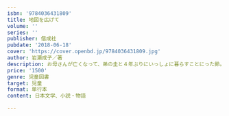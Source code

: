 ```yaml
---
isbn: '9784036431809'
title: 地図を広げて
volume: ''
series: ''
publisher: 偕成社
pubdate: '2018-06-18'
cover: 'https://cover.openbd.jp/9784036431809.jpg'
author: 岩瀬成子／著
description: お母さんが亡くなって、弟の圭と４年ぶりにいっしょに暮らすことにった鈴。たがいを思いながら、手探りでつくる新しい家族の日々。
price: '1500'
genre: 児童図書
target: 児童
format: 単行本
content: 日本文学、小説・物語

---
```

